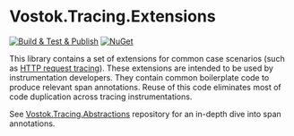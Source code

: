 # Vostok.Tracing.Extensions

[![Build & Test & Publish](https://github.com/vostok/tracing.extensions/actions/workflows/ci.yml/badge.svg)](https://github.com/vostok/tracing.extensions/actions/workflows/ci.yml)
[![NuGet](https://img.shields.io/nuget/v/Vostok.Tracing.Extensions.svg)](https://www.nuget.org/packages/Vostok.Tracing.Extensions/)

This library contains a set of extensions for common case scenarios (such as [HTTP request tracing](Vostok.Tracing.Extensions/Http/HttpTracerExtensions.cs)). These extensions are intended to be used by instrumentation developers. They contain common boilerplate code to produce relevant span annotations. Reuse of this code eliminates most of code duplication across tracing instrumentations.

See [Vostok.Tracing.Abstractions](https://github.com/vostok/tracing.abstractions) repository for an in-depth dive into span annotations.
